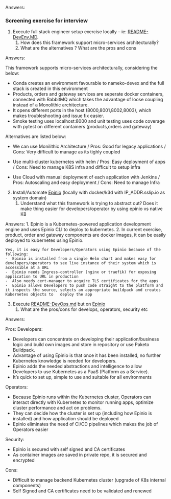 Answers:

### Screening exercise for interview

1. Execute full stack engineer setup exercise locally – ie: [README-DevEnv.MD](https://github.com/gitricko/nameko-devex/blob/master/README-DevEnv.md). 
    1. How does this framework support micro-services architecturally?
    2. What are the alternatives ? What are the pros and cons
    
Answers:

This framework supports micro-services architecturally, considering the below:
- Conda creates an environment favourable to nameko-devex and the full stack is created in this environment
- Products, orders and gateway services are seperate docker containers, connected with RabbitMQ which takes the advantage of loose coupling instead of a Monolithic architecture.
- It opens different ports in the host (8000,8001,8002,8003), which makes troubleshooting and issue fix easier.
- Smoke testing uses localhost:8000 and unit testing uses code coverage with pytest on different containers (products,orders and gateway)
      
Alternatives are listed below:
- We can use Monilithic Architecture / Pros: Good for legacy applications / Cons: Very difficult to manage as its tighly coupled

- Use multi-cluster kubernetes with helm / Pros: Easy deployment of apps / Cons: Need to manage K8S infra and difficult to setup infra

- Use Cloud with manual deployment of each application with Jenkins / Pros: Autoscaling and easy deployment / Cons: Need to manage Infra
    
2. Install/Automate [Epinio](https://docs.epinio.io/installation/install_epinio) (locally with docker/k3d with IP_ADDR.sslip.io as system domain)
    1. Understand what this framework is trying to abstract out? Does it make thing easier for developers/operator by using epinio vs native K8

Answers:
    1. Epinio is a Kubernetes-powered application development engine and uses Epinio CLI to deploy to kubernetes.
    2. In current exercise, product, order and gateway components are docker images, it can be easily deployed to kubernetes using Epinio. 
    
    Yes, it is easy for Developers/Operators using Epinio because of the following:
    -  Epinio is installed from a single Helm chart and makes easy for developers/operators to see live instance of their system which is accessible at a URL
    -  Epinio needs Ingress-controller (nginx or traefik) for exposing application to URL in production
    -  Also needs cert-manager to acquire TLS certificates for the apps
    -  Epinio allows Developers to push code straight to the platform and it inspects the source, selects an appropriate buildpack and creates Kubernetes objects to   deploy the app


3. Execute [README-DevOps.md](https://github.com/gitricko/nameko-devex/blob/master/README-DevOps.md) but on [Epinio](https://github.com/epinio/epinio)
    1. What are the pros/cons for develops, operators, security etc
     
Answers:

Pros:
Developers:
-  Developers can concentrate on developing their application/business logic and build own images and store in repository or use Paketo Buildpack.
-  Advantage of using Epinio is that once it has been installed, no further Kubernetes knowledge is needed for developers.
-  Epinio adds the needed abstractions and intelligence to allow Developers to use Kubernetes as a PaaS (Platform as a Service).
-  It’s quick to set up, simple to use and suitable for all environments

Operators:
-  Because Epinio runs within the Kubernetes cluster, Operators can interact directly with Kubernetes to monitor running apps, optimize cluster performance and act on problems.
-  They can decide how the cluster is set up (including how Epinio is installed) and how application should be deployed
-  Epinio eliminates the need of CI/CD pipelines which makes the job of Operators easier

Security:
-  Epinio is secured with self signed and CA certificates
-  As container images are saved in private repo, it is secured and encrypted

Cons:
- Difficult to manage backend Kubernetes cluster (upgrade of K8s internal components)
- Self Signed and CA certificates need to be validated and renewed
